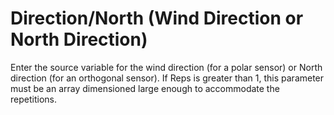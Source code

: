 # Direction/North (Wind Direction or North Direction)

Enter the source variable for the wind direction (for a polar sensor) or North direction (for an orthogonal sensor). If Reps is greater than 1, this parameter must be an array dimensioned large enough to accommodate the repetitions.
